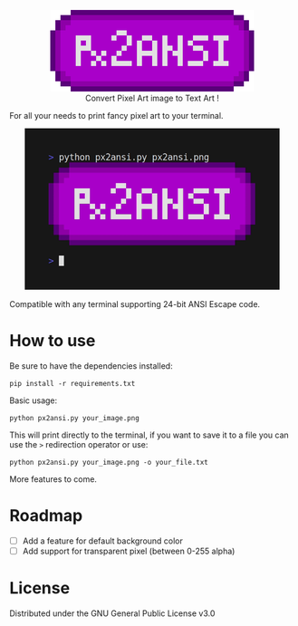 
<p align="center">
<img width="360" height="144" src=".github/px2ansi.png">
<br>
Convert Pixel Art image to Text Art !
</p>

For all your needs to print fancy pixel art to your terminal.

<p align="center">
<img width="450" src=".github/demo.gif">
</p>

Compatible with any terminal supporting 24-bit ANSI Escape code.

# How to use

Be sure to have the dependencies installed:
```
pip install -r requirements.txt
```

Basic usage:
```
python px2ansi.py your_image.png
```
This will print directly to the terminal, if you want to save it to a file you can use the `>`
redirection operator or use:
```
python px2ansi.py your_image.png -o your_file.txt
```

More features to come.

# Roadmap

- [ ] Add a feature for default background color
- [ ] Add support for transparent pixel (between 0-255 alpha)

# License

Distributed under the GNU General Public License v3.0